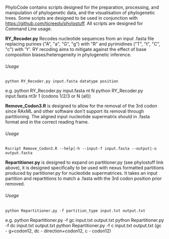 PhyloCode contains scripts designed for the preparation, processing, and manipulation of phylogenetic data, and the visualisation of phylogenetic trees. 
Some scripts are designed to be used in conjunction with https://github.com/tjcreedy/phylostuff. 
All scripts are designed for Command Line usage.


**RY_Recoder.py** Recodes nucleotide sequences from an input .fasta file replacing purines ("A", "a", "G", "g") with "R" and pyrimidines ("T", "t", "C", "c") with 'Y'. RY recoding aims to mitigate against the effect of base composition biases/heterogeneity in phylogenetic inference. 
###### Usage
    python RY_Recoder.py input.fasta datatype position
e.g. 
    python RY_Recoder.py input.fasta nt N
    python RY_Recoder.py input.fasta nt3r 1
(codons 1/2/3 or N (all))

**Remove_Codon3.R** is designed to allow for the removal of the 3rd codon since RAxML and other software don't support its removal through partitioning. The aligned input nucleotide supermatrix should in .fasta format and in the correct reading frame.
###### Usage
    Rscript Remove_Codon3.R --help|-h --input-f input.fasta --output|-o output.fasta

**Repartitioner.py** is designed to expand on partitioner.py (see phylostuff link above), it is designed specifically to be used with nexus formatted partitions produced by partitioner.py for nucleotide supermatrices. It takes an input partition and repartitions to match a .fasta with the 3rd codon position prior removed.
###### Usage
    python Repartitioner.py -f partition_type input.txt output.txt
e.g. 
    python Repartitioner.py -f gc input.txt output.txt
    python Repartitioner.py -f dc input.txt output.txt
    python Repartitioner.py -f c input.txt output.txt
(gc - g+codon12, dc - direction+codon12, c - codon12)
